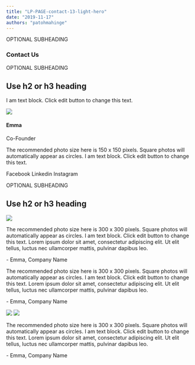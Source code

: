 ```yaml
---
title: "LP-PAGE-contact-13-light-hero"
date: "2019-11-17"
authors: "patohmahinge"
---
```


OPTIONAL SUBHEADING

### Contact Us

OPTIONAL SUBHEADING

## Use h2 or h3 heading

I am text block. Click edit button to change this text.

![](images/placeholder-300x300-150x150.jpg)

#### Emma

Co-Founder

The recommended photo size here is 150 x 150 pixels. Square photos will automatically appear as circles. I am text block. Click edit button to change this text.

Facebook Linkedin Instagram

OPTIONAL SUBHEADING

## Use h2 or h3 heading

![](images/placeholder-300x300.jpg)

The recommended photo size here is 300 x 300 pixels. Square photos will automatically appear as circles. I am text block. Click edit button to change this text. Lorem ipsum dolor sit amet, consectetur adipiscing elit. Ut elit tellus, luctus nec ullamcorper mattis, pulvinar dapibus leo.

\- Emma, Company Name

The recommended photo size here is 300 x 300 pixels. Square photos will automatically appear as circles. I am text block. Click edit button to change this text. Lorem ipsum dolor sit amet, consectetur adipiscing elit. Ut elit tellus, luctus nec ullamcorper mattis, pulvinar dapibus leo.

\- Emma, Company Name

![](images/placeholder-300x300.jpg) ![](images/placeholder-300x300.jpg)

The recommended photo size here is 300 x 300 pixels. Square photos will automatically appear as circles. I am text block. Click edit button to change this text. Lorem ipsum dolor sit amet, consectetur adipiscing elit. Ut elit tellus, luctus nec ullamcorper mattis, pulvinar dapibus leo.

\- Emma, Company Name
